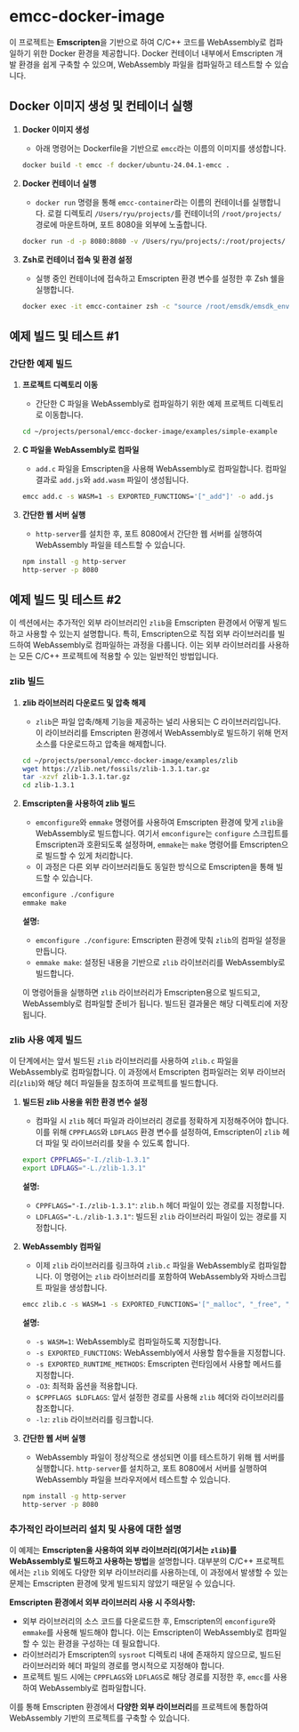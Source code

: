 # emcc-docker-image

이 프로젝트는 **Emscripten**을 기반으로 하여 C/C++ 코드를 WebAssembly로 컴파일하기 위한 Docker 환경을 제공합니다. Docker 컨테이너 내부에서 Emscripten 개발 환경을 쉽게 구축할 수 있으며, WebAssembly 파일을 컴파일하고 테스트할 수 있습니다.

## Docker 이미지 생성 및 컨테이너 실행

1. **Docker 이미지 생성**
   - 아래 명령어는 Dockerfile을 기반으로 `emcc`라는 이름의 이미지를 생성합니다.
   ```bash
   docker build -t emcc -f docker/ubuntu-24.04.1-emcc .
   ```

2. **Docker 컨테이너 실행**
   - `docker run` 명령을 통해 `emcc-container`라는 이름의 컨테이너를 실행합니다. 로컬 디렉토리 `/Users/ryu/projects/`를 컨테이너의 `/root/projects/` 경로에 마운트하며, 포트 8080을 외부에 노출합니다.
   ```bash
   docker run -d -p 8080:8080 -v /Users/ryu/projects/:/root/projects/ --name emcc-container emcc
   ```

3. **Zsh로 컨테이너 접속 및 환경 설정**
   - 실행 중인 컨테이너에 접속하고 Emscripten 환경 변수를 설정한 후 Zsh 쉘을 실행합니다.
   ```bash
   docker exec -it emcc-container zsh -c "source /root/emsdk/emsdk_env.sh && /bin/zsh"
   ```

## 예제 빌드 및 테스트 #1

### 간단한 예제 빌드

1. **프로젝트 디렉토리 이동**
   - 간단한 C 파일을 WebAssembly로 컴파일하기 위한 예제 프로젝트 디렉토리로 이동합니다.
   ```bash
   cd ~/projects/personal/emcc-docker-image/examples/simple-example
   ```

2. **C 파일을 WebAssembly로 컴파일**
   - `add.c` 파일을 Emscripten을 사용해 WebAssembly로 컴파일합니다. 컴파일 결과로 `add.js`와 `add.wasm` 파일이 생성됩니다.
   ```bash
   emcc add.c -s WASM=1 -s EXPORTED_FUNCTIONS='["_add"]' -o add.js
   ```

3. **간단한 웹 서버 실행**
   - `http-server`를 설치한 후, 포트 8080에서 간단한 웹 서버를 실행하여 WebAssembly 파일을 테스트할 수 있습니다.
   ```bash
   npm install -g http-server
   http-server -p 8080
   ```

## 예제 빌드 및 테스트 #2

이 섹션에서는 추가적인 외부 라이브러리인 `zlib`을 Emscripten 환경에서 어떻게 빌드하고 사용할 수 있는지 설명합니다. 특히, Emscripten으로 직접 외부 라이브러리를 빌드하여 WebAssembly로 컴파일하는 과정을 다룹니다. 이는 외부 라이브러리를 사용하는 모든 C/C++ 프로젝트에 적용할 수 있는 일반적인 방법입니다.

### zlib 빌드

1. **zlib 라이브러리 다운로드 및 압축 해제**
   - `zlib`은 파일 압축/해제 기능을 제공하는 널리 사용되는 C 라이브러리입니다. 이 라이브러리를 Emscripten 환경에서 WebAssembly로 빌드하기 위해 먼저 소스를 다운로드하고 압축을 해제합니다.
   ```bash
   cd ~/projects/personal/emcc-docker-image/examples/zlib
   wget https://zlib.net/fossils/zlib-1.3.1.tar.gz
   tar -xzvf zlib-1.3.1.tar.gz
   cd zlib-1.3.1
   ```

2. **Emscripten을 사용하여 zlib 빌드**
   - `emconfigure`와 `emmake` 명령어를 사용하여 Emscripten 환경에 맞게 `zlib`을 WebAssembly로 빌드합니다. 여기서 `emconfigure`는 `configure` 스크립트를 Emscripten과 호환되도록 설정하며, `emmake`는 `make` 명령어를 Emscripten으로 빌드할 수 있게 처리합니다.
   - 이 과정은 다른 외부 라이브러리들도 동일한 방식으로 Emscripten을 통해 빌드할 수 있습니다.
   ```bash
   emconfigure ./configure
   emmake make
   ```

   **설명:**
   - `emconfigure ./configure`: Emscripten 환경에 맞춰 `zlib`의 컴파일 설정을 만듭니다.
   - `emmake make`: 설정된 내용을 기반으로 `zlib` 라이브러리를 WebAssembly로 빌드합니다.

   이 명령어들을 실행하면 `zlib` 라이브러리가 Emscripten용으로 빌드되고, WebAssembly로 컴파일할 준비가 됩니다. 빌드된 결과물은 해당 디렉토리에 저장됩니다.

### zlib 사용 예제 빌드

이 단계에서는 앞서 빌드된 `zlib` 라이브러리를 사용하여 `zlib.c` 파일을 WebAssembly로 컴파일합니다. 이 과정에서 Emscripten 컴파일러는 외부 라이브러리(`zlib`)와 해당 헤더 파일들을 참조하여 프로젝트를 빌드합니다.

1. **빌드된 zlib 사용을 위한 환경 변수 설정**
   - 컴파일 시 `zlib` 헤더 파일과 라이브러리 경로를 정확하게 지정해주어야 합니다. 이를 위해 `CPPFLAGS`와 `LDFLAGS` 환경 변수를 설정하여, Emscripten이 `zlib` 헤더 파일 및 라이브러리를 찾을 수 있도록 합니다.
   ```bash
   export CPPFLAGS="-I./zlib-1.3.1"
   export LDFLAGS="-L./zlib-1.3.1"
   ```

   **설명:**
   - `CPPFLAGS="-I./zlib-1.3.1"`: `zlib.h` 헤더 파일이 있는 경로를 지정합니다.
   - `LDFLAGS="-L./zlib-1.3.1"`: 빌드된 `zlib` 라이브러리 파일이 있는 경로를 지정합니다.

2. **WebAssembly 컴파일**
   - 이제 `zlib` 라이브러리를 링크하여 `zlib.c` 파일을 WebAssembly로 컴파일합니다. 이 명령어는 `zlib` 라이브러리를 포함하여 WebAssembly와 자바스크립트 파일을 생성합니다.
   ```bash
   emcc zlib.c -s WASM=1 -s EXPORTED_FUNCTIONS='["_malloc", "_free", "_compress_data", "_decompress_data", "_free_compress_result"]' -s EXPORTED_RUNTIME_METHODS='["stringToUTF8", "UTF8ToString", "getValue"]' -s ALLOW_MEMORY_GROWTH=1 -O3 $CPPFLAGS $LDFLAGS -lz -o zlib.js
   ```

   **설명:**
   - `-s WASM=1`: WebAssembly로 컴파일하도록 지정합니다.
   - `-s EXPORTED_FUNCTIONS`: WebAssembly에서 사용할 함수들을 지정합니다.
   - `-s EXPORTED_RUNTIME_METHODS`: Emscripten 런타임에서 사용할 메서드를 지정합니다.
   - `-O3`: 최적화 옵션을 적용합니다.
   - `$CPPFLAGS $LDFLAGS`: 앞서 설정한 경로를 사용해 `zlib` 헤더와 라이브러리를 참조합니다.
   - `-lz`: `zlib` 라이브러리를 링크합니다.

3. **간단한 웹 서버 실행**
   - WebAssembly 파일이 정상적으로 생성되면 이를 테스트하기 위해 웹 서버를 실행합니다. `http-server`를 설치하고, 포트 8080에서 서버를 실행하여 WebAssembly 파일을 브라우저에서 테스트할 수 있습니다.
   ```bash
   npm install -g http-server
   http-server -p 8080
   ```

### 추가적인 라이브러리 설치 및 사용에 대한 설명

이 예제는 **Emscripten을 사용하여 외부 라이브러리(여기서는 `zlib`)를 WebAssembly로 빌드하고 사용하는 방법**을 설명합니다. 대부분의 C/C++ 프로젝트에서는 `zlib` 외에도 다양한 외부 라이브러리를 사용하는데, 이 과정에서 발생할 수 있는 문제는 Emscripten 환경에 맞게 빌드되지 않았기 때문일 수 있습니다.

**Emscripten 환경에서 외부 라이브러리 사용 시 주의사항:**
- 외부 라이브러리의 소스 코드를 다운로드한 후, Emscripten의 `emconfigure`와 `emmake`를 사용해 빌드해야 합니다. 이는 Emscripten이 WebAssembly로 컴파일할 수 있는 환경을 구성하는 데 필요합니다.
- 라이브러리가 Emscripten의 `sysroot` 디렉토리 내에 존재하지 않으므로, 빌드된 라이브러리와 헤더 파일의 경로를 명시적으로 지정해야 합니다.
- 프로젝트 빌드 시에는 `CPPFLAGS`와 `LDFLAGS`로 해당 경로를 지정한 후, `emcc`를 사용하여 WebAssembly로 컴파일합니다.

이를 통해 Emscripten 환경에서 **다양한 외부 라이브러리**를 프로젝트에 통합하여 WebAssembly 기반의 프로젝트를 구축할 수 있습니다.
